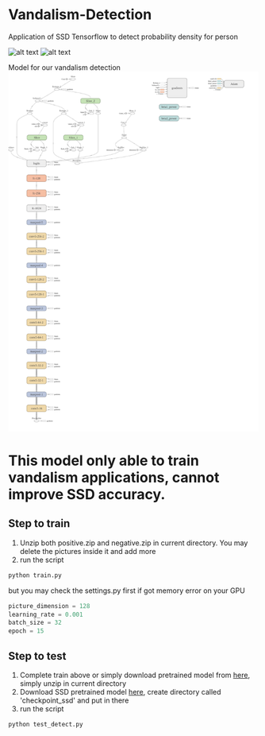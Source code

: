 # Vandalism-Detection
Application of SSD Tensorflow to detect probability density for person

![alt text](logs/output1.jpg)
![alt text](logs/output2.jpg)

Model for our vandalism detection
![alt text](logs/graph.png)

# This model only able to train vandalism applications, cannot improve SSD accuracy.

## Step to train
1. Unzip both positive.zip and negative.zip in current directory. You may delete the pictures inside it and add more
2. run the script
```bash
python train.py
```
but you may check the settings.py first if got memory error on your GPU
```python
picture_dimension = 128
learning_rate = 0.001
batch_size = 32
epoch = 15
```

## Step to test
1. Complete train above or simply download pretrained model from [here](https://drive.google.com/open?id=0BxQQlrLbdunWc1hQODJMazJyaVE), simply unzip in current directory
2. Download SSD pretrained model [here](https://drive.google.com/open?id=0B0qPCUZ-3YwWT1RCLVZNN3RTVEU), create directory called 'checkpoint_ssd' and put in there
3. run the script
```bash
python test_detect.py
```

